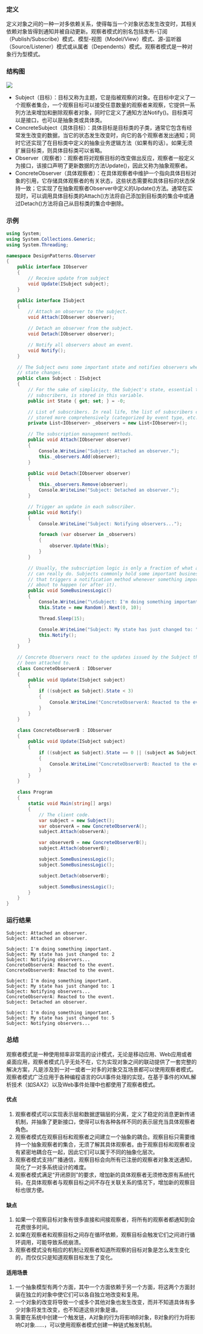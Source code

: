 ### 定义
定义对象之间的一种一对多依赖关系，使得每当一个对象状态发生改变时，其相关依赖对象皆得到通知并被自动更新。观察者模式的别名包括发布-订阅（Publish/Subscribe）模式、模型-视图（Model/View）模式、源-监听器（Source/Listener）模式或从属者（Dependents）模式。观察者模式是一种对象行为型模式。

### 结构图
![](https://github.com/Jinzhg/DesignPattern/blob/main/Resource/观察者模式结构图.png)

- Subject（目标）：目标又称为主题，它是指被观察的对象。在目标中定义了一个观察者集合，一个观察目标可以接受任意数量的观察者来观察，它提供一系列方法来增加和删除观察者对象，同时它定义了通知方法Notify()。目标类可以是接口，也可以是抽象类或具体类。
- ConcreteSubject（具体目标）：具体目标是目标类的子类，通常它包含有经常发生改变的数据，当它的状态发生改变时，向它的各个观察者发出通知；同时它还实现了在目标类中定义的抽象业务逻辑方法（如果有的话）。如果无须扩展目标类，则具体目标类可以省略。
- Observer（观察者）：观察者将对观察目标的改变做出反应，观察者一般定义为接口，该接口声明了更新数据的方法Update()，因此又称为抽象观察者。
- ConcreteObserver（具体观察者）：在具体观察者中维护一个指向具体目标对象的引用，它存储具体观察者的有关状态，这些状态需要和具体目标的状态保持一致；它实现了在抽象观察者Observer中定义的Update()方法。通常在实现时，可以调用具体目标类的Attach()方法将自己添加到目标类的集合中或通过Detach()方法将自己从目标类的集合中删除。

### 示例
```C#
using System;
using System.Collections.Generic;
using System.Threading;

namespace DesignPatterns.Observer
{
    public interface IObserver
    {
        // Receive update from subject
        void Update(ISubject subject);
    }

    public interface ISubject
    {
        // Attach an observer to the subject.
        void Attach(IObserver observer);

        // Detach an observer from the subject.
        void Detach(IObserver observer);

        // Notify all observers about an event.
        void Notify();
    }

    // The Subject owns some important state and notifies observers when the
    // state changes.
    public class Subject : ISubject
    {
        // For the sake of simplicity, the Subject's state, essential to all
        // subscribers, is stored in this variable.
        public int State { get; set; } = -0;

        // List of subscribers. In real life, the list of subscribers can be
        // stored more comprehensively (categorized by event type, etc.).
        private List<IObserver> _observers = new List<IObserver>();

        // The subscription management methods.
        public void Attach(IObserver observer)
        {
            Console.WriteLine("Subject: Attached an observer.");
            this._observers.Add(observer);
        }

        public void Detach(IObserver observer)
        {
            this._observers.Remove(observer);
            Console.WriteLine("Subject: Detached an observer.");
        }

        // Trigger an update in each subscriber.
        public void Notify()
        {
            Console.WriteLine("Subject: Notifying observers...");

            foreach (var observer in _observers)
            {
                observer.Update(this);
            }
        }

        // Usually, the subscription logic is only a fraction of what a Subject
        // can really do. Subjects commonly hold some important business logic,
        // that triggers a notification method whenever something important is
        // about to happen (or after it).
        public void SomeBusinessLogic()
        {
            Console.WriteLine("\nSubject: I'm doing something important.");
            this.State = new Random().Next(0, 10);

            Thread.Sleep(15);

            Console.WriteLine("Subject: My state has just changed to: " + this.State);
            this.Notify();
        }
    }

    // Concrete Observers react to the updates issued by the Subject they had
    // been attached to.
    class ConcreteObserverA : IObserver
    {
        public void Update(ISubject subject)
        {            
            if ((subject as Subject).State < 3)
            {
                Console.WriteLine("ConcreteObserverA: Reacted to the event.");
            }
        }
    }

    class ConcreteObserverB : IObserver
    {
        public void Update(ISubject subject)
        {
            if ((subject as Subject).State == 0 || (subject as Subject).State >= 2)
            {
                Console.WriteLine("ConcreteObserverB: Reacted to the event.");
            }
        }
    }
    
    class Program
    {
        static void Main(string[] args)
        {
            // The client code.
            var subject = new Subject();
            var observerA = new ConcreteObserverA();
            subject.Attach(observerA);

            var observerB = new ConcreteObserverB();
            subject.Attach(observerB);

            subject.SomeBusinessLogic();
            subject.SomeBusinessLogic();

            subject.Detach(observerB);

            subject.SomeBusinessLogic();
        }
    }
}
```

### 运行结果
```
Subject: Attached an observer.
Subject: Attached an observer.

Subject: I'm doing something important.
Subject: My state has just changed to: 2
Subject: Notifying observers...
ConcreteObserverA: Reacted to the event.
ConcreteObserverB: Reacted to the event.

Subject: I'm doing something important.
Subject: My state has just changed to: 1
Subject: Notifying observers...
ConcreteObserverA: Reacted to the event.
Subject: Detached an observer.

Subject: I'm doing something important.
Subject: My state has just changed to: 5
Subject: Notifying observers...
```

### 总结
观察者模式是一种使用频率非常高的设计模式，无论是移动应用、Web应用或者桌面应用，观察者模式几乎无处不在，它为实现对象之间的联动提供了一套完整的解决方案，凡是涉及到一对一或者一对多的对象交互场景都可以使用观察者模式。观察者模式广泛应用于各种编程语言的GUI事件处理的实现，在基于事件的XML解析技术（如SAX2）以及Web事件处理中也都使用了观察者模式。

#### 优点
1. 观察者模式可以实现表示层和数据逻辑层的分离，定义了稳定的消息更新传递机制，并抽象了更新接口，使得可以有各种各样不同的表示层充当具体观察者角色。
2. 观察者模式在观察目标和观察者之间建立一个抽象的耦合。观察目标只需要维持一个抽象观察者的集合，无须了解其具体观察者。由于观察目标和观察者没有紧密地耦合在一起，因此它们可以属于不同的抽象化层次。
3. 观察者模式支持广播通信，观察目标会向所有已注册的观察者对象发送通知，简化了一对多系统设计的难度。
4. 观察者模式满足“开闭原则”的要求，增加新的具体观察者无须修改原有系统代码，在具体观察者与观察目标之间不存在关联关系的情况下，增加新的观察目标也很方便。

#### 缺点
1. 如果一个观察目标对象有很多直接和间接观察者，将所有的观察者都通知到会花费很多时间。
2. 如果在观察者和观察目标之间存在循环依赖，观察目标会触发它们之间进行循环调用，可能导致系统崩溃。
3. 观察者模式没有相应的机制让观察者知道所观察的目标对象是怎么发生变化的，而仅仅只是知道观察目标发生了变化。

#### 适用场景
1. 一个抽象模型有两个方面，其中一个方面依赖于另一个方面，将这两个方面封装在独立的对象中使它们可以各自独立地改变和复用。
2. 一个对象的改变将导致一个或多个其他对象也发生改变，而并不知道具体有多少对象将发生改变，也不知道这些对象是谁。
3. 需要在系统中创建一个触发链，A对象的行为将影响B对象，B对象的行为将影响C对象……，可以使用观察者模式创建一种链式触发机制。